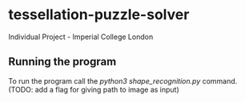 # tessellation-puzzle-solver
Individual Project - Imperial College London

## Running the program 


To run the program call the *python3 shape_recognition.py* command. (TODO: add a flag for giving path to image as input)